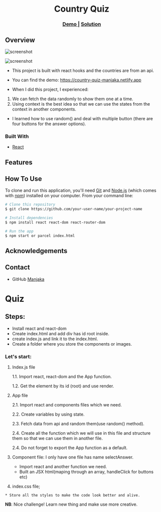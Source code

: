 <h1 align="center">Country Quiz</h1>

<div align="center">
  <h3>
    <a href="https://country-quiz-manjaka.netlify.app">
      Demo
    </a>
    <span> | </span>
    <a href="https://github.com/moro-patana/country-quiz">
      Solution
    </a>
  </h3>
</div>

## Overview
![screenshot](https://iili.io/KTALf2.png)

![screenshot](https://iili.io/KTAZU7.png)

- This project is built with react hooks and the countries are from an api.


-   You can find the demo: https://country-quiz-manjaka.netlify.app
-   When I did this project, I experienced:
  1. We can fetch the data randomly to show them one at a time.
  2. Using context is the best idea so that we can use the states from the context in another components.
-   I learned how to use random() and deal with multiple button (there are four buttons for the answer options).


### Built With


-   [React](https://reactjs.org/)

## Features

## How To Use


To clone and run this application, you'll need [Git](https://git-scm.com) and [Node.js](https://nodejs.org/en/download/) (which comes with [npm](http://npmjs.com)) installed on your computer. From your command line:

```bash
# Clone this repository
$ git clone https://github.com/your-user-name/your-project-name

# Install dependencies
$ npm install react react-dom react-router-dom

# Run the app
$ npm start or parcel index.html
```

## Acknowledgements

<!-- This section should list any articles or add-ons/plugins that helps you to complete the project. This is optional but it will help you in the future. For example: -->

## Contact

-   GitHub [Manjaka](https://github.com/moro-patana/country-quiz)

# Quiz
## Steps:
 - Install react and react-dom
 - Create index.html and add div has id root inside.
 - create index.js and link it to the index.html.
 - Create a folder where you store the components or images. 

 ### Let's start:
   1. Index.js file

      1.1. Import react, react-dom and the App function.

      1.2. Get the element by its id (root) and use render.

   2. App file

      2.1. Import react and components files which we need.

      2.2. Create variables by using state.

      2.3. Fetch data from api and random them(use random() method).

      2.4. Create all the function which we will use in this file and structure them so that we can use them in another file.

      2.4. Do not forget to export the App function as a default.

  3. Component file:
     I only have one file has name selectAnswer.
      - Import react and another function we need.
      - Built an JSX html(maping through an array, handleClick for buttons etc)

  4. index.css file;

    * Store all the styles to make the code look better and alive.


**NB**: Nice challenge!
Learn new thing and make use more creative.

  

  
